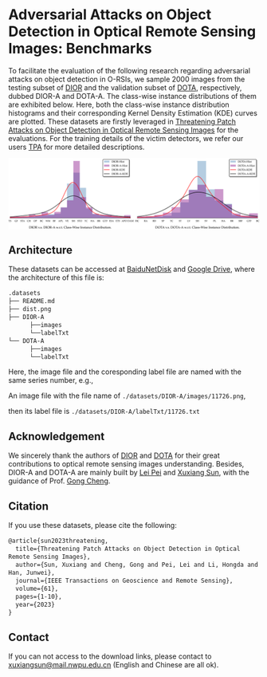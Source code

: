 # Adversarial Attacks on Object Detection in Optical Remote Sensing Images: Benchmarks

To facilitate the evaluation of the following research regarding adversarial attacks on object detection in O-RSIs, we sample 2000 images from the testing subset of [DIOR](https://gcheng-nwpu.github.io/#Datasets) and the validation subset of [DOTA](https://captain-whu.github.io/DOTA/index.html), respectively, dubbed DIOR-A and DOTA-A. The class-wise instance distributions of them are exhibited below. Here, both the class-wise instance distribution histograms and their corresponding Kernel Density Estimation (KDE) curves are plotted. These datasets are firstly leveraged in [Threatening Patch Attacks on Object Detection in Optical Remote Sensing Images](https://arxiv.org/abs/2302.06060) for the evaluations. For the training details of the victim detectors, we refer our users [TPA](https://github.com/plpl2019/TPA) for more detailed descriptions.

<img src="dist.png" alt="Class-Wise Instance Distributions." align=center />

## Architecture
These datasets can be accessed at [BaiduNetDisk](https://pan.baidu.com/s/1-MHxifKbULJM-jHXVM757Q?pwd=ba1g) and [Google Drive](https://drive.google.com/file/d/1tnCqiQ63ALUFq6cihZQS6SFc8LJAQTUC/view?usp=sharing), where the architecture of this file is:
```
.datasets
├── README.md
├── dist.png
├── DIOR-A
      ├──images
      └──labelTxt
└── DOTA-A
      ├──images
      └──labelTxt
```
Here, the image file and the coresponding label file are named with the same series number, e.g., 

An image file with the file name of ```./datasets/DIOR-A/images/11726.png```,

then its label file is ```./datasets/DIOR-A/labelTxt/11726.txt```


## Acknowledgement
We sincerely thank the authors of [DIOR](https://gcheng-nwpu.github.io/#Datasets) and [DOTA](https://captain-whu.github.io/DOTA/index.html) for their great contributions to optical remote sensing images understanding. Besides, DIOR-A and DOTA-A are mainly built by [Lei Pei](https://github.com/plpl2019) and [Xuxiang Sun](https://github.com/xuxiangsun), with the guidance of Prof. [Gong Cheng](https://gcheng-nwpu.github.io/).


## Citation
If you use these datasets, please cite the following:
```
@article{sun2023threatening,
  title={Threatening Patch Attacks on Object Detection in Optical Remote Sensing Images},
  author={Sun, Xuxiang and Cheng, Gong and Pei, Lei and Li, Hongda and Han, Junwei},
  journal={IEEE Transactions on Geoscience and Remote Sensing},
  volume={61},
  pages={1-10},
  year={2023}
}
```
## Contact
If you can not access to the download links, please contact to xuxiangsun@mail.nwpu.edu.cn (English and Chinese are all ok).
